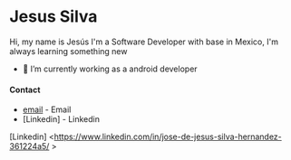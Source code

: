# Jesus Silva

Hi, my name is Jesús I'm a Software Developer with base in Mexico, 
I'm always learning something new

- 🔭 I’m currently working as a android developer


#### Contact
   * [email] - Email
   * [Linkedin] - Linkedin
   
   
   [email]: <jjesussh@gmail.com>
   [Linkedin] <https://www.linkedin.com/in/jose-de-jesus-silva-hernandez-361224a5/ >
